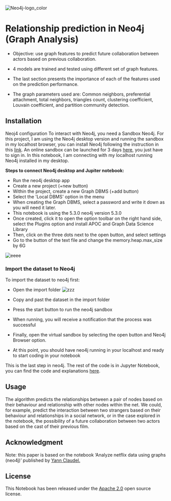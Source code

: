 ![Neo4j-logo_color](https://github.com/alexoliveros92/Collaboration_prediction/assets/108631269/522386c8-0d72-4b40-bf1b-4d92a006da96)

# Relationship prediction in Neo4j (Graph Analysis)

* Objective: use graph features to predict future collaboration between actors based on previous collaboration.

* 4 models are trained and tested using different set of graph features.

* The last section presents the importance of each of the features used on the prediction performance.

* The graph parameters used are: Common neighbors, preferential attachment, total neighbors, triangles count, clustering coefficient, Louvain coefficient, and partition community detection.

## Installation

Neoj4 configuration
To interact with Neo4j, you need a Sandbox Neo4j. For this project, I am using the Neo4j desktop version and running the sandbox in my localhost browser, you can install Neo4j following the instruction in this [link](https://neo4j.com/download/). An online sandbox can be launched for 3 days [here](https://neo4j.com/sandbox/), you just have to sign in. In this notebook, I am connecting with my localhost running Neo4j installed in my desktop.

**Steps to connect Neo4j desktop and Jupiter notebook:**

* Run the neo4j desktop app
* Create a new project (+new button)
* Within the project, create a new Graph DBMS (+add button)
* Select the 'Local DBMS' option in the menu
* When creating the Graph DBMS, select a password and write it down as you will need it later.
* This notebook is using the 5.3.0 neo4j version 5.3.0
* Once created, click it to open the option toolbar on the right hand side, select the Plugins option and install APOC and Graph Data Science Library
* Then, click on the three dots next to the open button, and select settings
* Go to the button of the text file and change the memory.heap.max_size by 6G

![eeee](https://github.com/alexoliveros92/Collaboration_prediction/assets/108631269/fc88ebef-24c8-4247-826e-21e4ed7dfd8d)

### Import the dataset to Neo4j

To import the dataset to neo4j first:

* Open the import folder
![zzz](https://github.com/alexoliveros92/Collaboration_prediction/assets/108631269/e434ebca-b763-418e-88d4-5e41150c57e3)

* Copy and past the dataset in the import folder
* Press the start button to run the neo4j sandbox
* When running, you will receive a notification that the process was successful
* Finally, open the virtual sandbox by selecting the open button and Neo4j Browser option.
* At this point, you should have neo4j running in your localhost and ready to start coding in your notebook

This is the last step in neo4j. The rest of the code is in Jupyter Notebook, you can find the code and explanations [here](https://github.com/alexoliveros92/Collaboration_prediction/blob/main/relationship-prediction-in-neo4j-graph-analysis.ipynb).

## Usage

The algorithm predicts the relationships between a pair of nodes based on their behaviour and relationship with other nodes within the net. We could, for example, predict the interaction between two strangers based on their behaviour and relationships in a social network, or in the case explored in the notebook, the possibility of a future collaboration between two actors based on the cast of their previous film.

## Acknowledgment

Note: this paper is based on the notebook ‘Analyze netflix data using graphs (neo4j)’ published by [Yann Claudel.](https://www.kaggle.com/code/yclaudel/analyze-netflix-data-using-graphs-neo4j)

## License
This Notebook has been released under the [Apache 2.0](https://www.apache.org/licenses/LICENSE-2.0) open source license.
